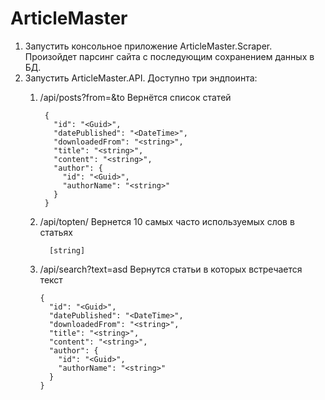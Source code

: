 # ArticleMaster
1. Запустить консольное приложение ArticleMaster.Scraper. Произойдет парсинг сайта с последующим сохранением данных в БД.
2. Запустить ArticleMaster.API.
  Доступно три эндпоинта: 
    1. /api/posts?from=&to  Вернётся список статей

       ```
        {
          "id": "<Guid>",
          "datePublished": "<DateTime>",
          "downloadedFrom": "<string>",
          "title": "<string>",
          "content": "<string>",
          "author": {
            "id": "<Guid>",
            "authorName": "<string>"
          }
        }
        ```
    3. /api/topten/  Вернется 10 самых часто используемых слов в статьях
    
        ```
          [string]
        ```
    
    4. /api/search?text=asd Вернутся статьи в которых встречается текст
    
        ```
        {
          "id": "<Guid>",
          "datePublished": "<DateTime>",
          "downloadedFrom": "<string>",
          "title": "<string>",
          "content": "<string>",
          "author": {
            "id": "<Guid>",
            "authorName": "<string>"
          }
        }
    ```
